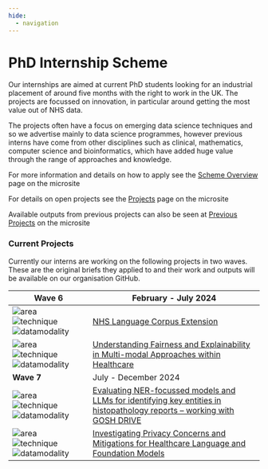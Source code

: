 ```yaml
---
hide:
  - navigation
---
```


# PhD Internship Scheme

Our internships are aimed at current PhD students looking for an industrial placement of around five months with the right to work in the UK. The projects are focussed on innovation, in particular around getting the most value out of NHS data.

The projects often have a focus on emerging data science techniques and so we advertise mainly to data science programmes, however previous interns have come from other disciplines such as clinical, mathematics, computer science and bioinformatics, which have added huge value through the range of approaches and knowledge.

For more information and details on how to apply see the [Scheme Overview](https://nhsx.github.io/nhsx-internship-projects/overview.html) page on the microsite

For details on open projects see the [Projects](https://nhsx.github.io/nhsx-internship-projects/projects.html) page on the microsite

Available outputs from previous projects can also be seen at [Previous Projects](https://nhsx.github.io/nhsx-internship-projects/completed.html) on the microsite

### Current Projects 
Currently our interns are working on the following projects in two waves.  These are the original briefs they applied to and their work and outputs will be available on our organisation GitHub.



|**Wave 6** | February - July 2024 |
|---|---|
|![area](https://img.shields.io/badge/NLP-yellow) &nbsp; ![technique](https://img.shields.io/badge/Curation-lightgrey) &nbsp; ![datamodality](https://img.shields.io/badge/MultiModal-blueviolet)|[NHS Language Corpus Extension](https://nhsx.github.io/nhsx-internship-projects/nhs-language-corpus/)|
|![area](https://img.shields.io/badge/Explainability-orange) &nbsp; ![technique](https://img.shields.io/badge/Fairness-lightgrey) &nbsp; ![datamodality](https://img.shields.io/badge/MultiModal-blueviolet) | [Understanding Fairness and Explainability in Multi-modal Approaches within Healthcare](https://nhsx.github.io/nhsx-internship-projects/advances-modalities-explainability/)|
|**Wave 7**|  July - December 2024 |
|![area](https://img.shields.io/badge/NLP-yellow) &nbsp; ![technique](https://img.shields.io/badge/NER-lightgrey) &nbsp; ![datamodality](https://img.shields.io/badge/Text-9cf) |[Evaluating NER-focussed models and LLMs for identifying key entities in histopathology reports – working with GOSH DRIVE](https://nhsx.github.io/nhsx-internship-projects/eval-ner-histopathology-goshdrive/)|
|![area](https://img.shields.io/badge/NLP-yellow) &nbsp; ![technique](https://img.shields.io/badge/Foundation-lightgrey) &nbsp; ![datamodality](https://img.shields.io/badge/MultiModal-blueviolet) | [Investigating Privacy Concerns and Mitigations for Healthcare Language and Foundation Models](https://nhsx.github.io/nhsx-internship-projects/language-foundation-privacy-concern-mitigation/)|
